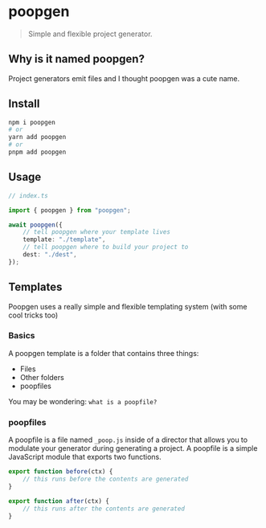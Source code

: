 # poopgen

> Simple and flexible project generator.

## Why is it named poopgen?

Project generators emit files and I thought poopgen was a cute name.

## Install

```sh
npm i poopgen
# or
yarn add poopgen
# or
pnpm add poopgen
```

## Usage

```typescript
// index.ts

import { poopgen } from "poopgen";

await poopgen({
	// tell poopgen where your template lives
	template: "./template",
	// tell poopgen where to build your project to
	dest: "./dest",
});
```

## Templates

Poopgen uses a really simple and flexible templating system (with some cool tricks too)

### Basics

A poopgen template is a folder that contains three things:

-   Files
-   Other folders
-   poopfiles

You may be wondering: `what is a poopfile?`

### poopfiles

A poopfile is a file named `_poop.js` inside of a director that allows you to modulate your generator during generating a project. A poopfile is a simple JavaScript module that exports two functions.

```javascript
export function before(ctx) {
	// this runs before the contents are generated
}

export function after(ctx) {
	// this runs after the contents are generated
}
```
